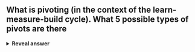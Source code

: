 ## What is pivoting (in the context of the learn-measure-build cycle). What 5 possible types of pivots are there
<details>
<summary><b>Reveal answer</b></summary>
Once a stage of the learn-measure-build cycle is done, do we change course?<br><br>1. Technology pivot<br>2. Zoom in pivot<br>3. zoom out pivot<br>4. customer segment pivot<br>5. customer need pivot<br>
</details>
